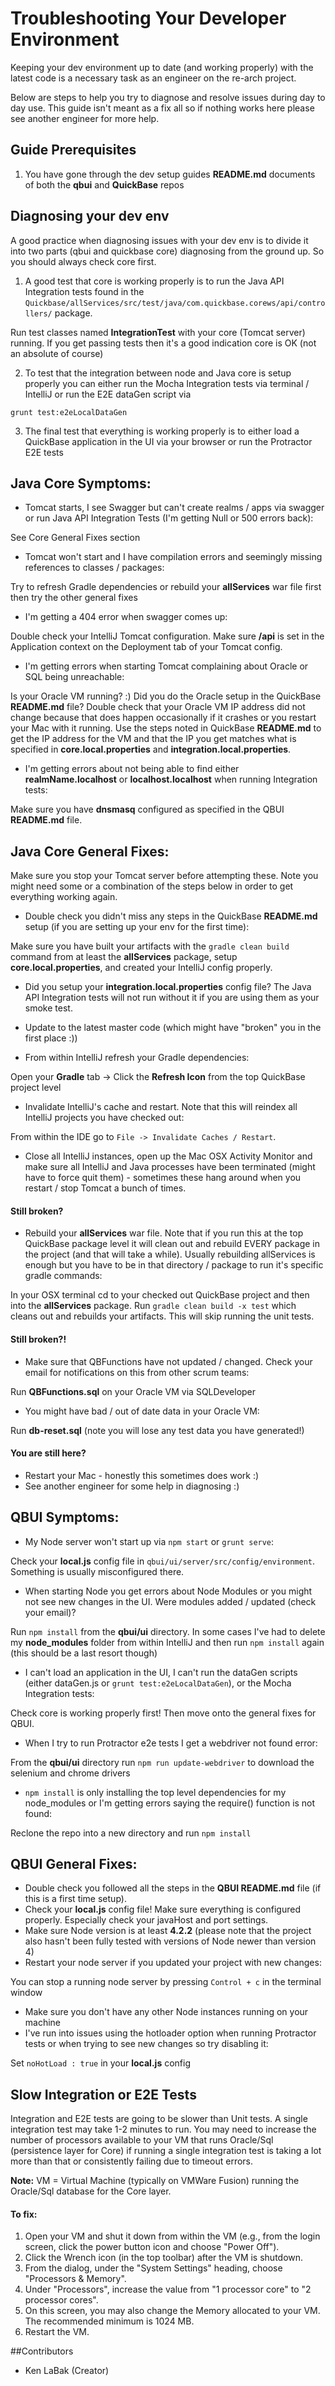 # Troubleshooting Your Developer Environment
Keeping your dev environment up to date (and working properly) with the latest code is a necessary task as an engineer on the re-arch project.

Below are steps to help you try to diagnose and resolve issues during day to day use. This guide isn't meant as a fix all so if nothing works here please see another engineer for more help.

## Guide Prerequisites
1. You have gone through the dev setup guides **README.md** documents of both the **qbui** and **QuickBase** repos

## Diagnosing your dev env
A good practice when diagnosing issues with your dev env is to divide it into two parts (qbui and quickbase core) diagnosing from the ground up. So you should always check core first.

1. A good test that core is working properly is to run the Java API Integration tests found in the `Quickbase/allServices/src/test/java/com.quickbase.corews/api/controllers/` package.       

 Run test classes named **IntegrationTest** with your core (Tomcat server) running. If you get passing tests then it's a good indication core is OK (not an absolute of course)
        
2. To test that the integration between node and Java core is setup properly you can either run the Mocha Integration tests via terminal / IntelliJ or run the E2E dataGen script via 

 `grunt test:e2eLocalDataGen`
        
3. The final test that everything is working properly is to either load a QuickBase application in the UI via your browser or run the Protractor E2E tests

## Java Core Symptoms:
* Tomcat starts, I see Swagger but can't create realms / apps via swagger or run Java API Integration Tests (I'm getting Null or 500 errors back):

 See Core General Fixes section
        
* Tomcat won't start and I have compilation errors and seemingly missing references to classes / packages:

 Try to refresh Gradle dependencies or rebuild your **allServices** war file first then try the other general fixes

* I'm getting a 404 error when swagger comes up:

 Double check your IntelliJ Tomcat configuration. Make sure **/api** is set in the Application context on the Deployment tab of your Tomcat config.

* I'm getting errors when starting Tomcat complaining about Oracle or SQL being unreachable:
 
 Is your Oracle VM running? :) Did you do the Oracle setup in the QuickBase **README.md** file? 
 Double check that your Oracle VM IP address did not change because that does happen occasionally if it crashes or you restart your Mac with it running. 
 Use the steps noted in QuickBase **README.md** to get the IP address for the VM and that the IP you get matches what is specified in **core.local.properties** and **integration.local.properties**.

* I'm getting errors about not being able to find either **realmName.localhost** or **localhost.localhost** when running Integration tests:
        
 Make sure you have **dnsmasq** configured as specified in the QBUI **README.md** file.

## Java Core General Fixes:
Make sure you stop your Tomcat server before attempting these. Note you might need some or a combination of the steps below in order to get everything working again.

* Double check you didn't miss any steps in the QuickBase **README.md** setup (if you are setting up your env for the first time):
 
 Make sure you have built your artifacts with the `gradle clean build` command from at least the **allServices** package, setup **core.local.properties**, and created your IntelliJ config properly.

* Did you setup your **integration.local.properties** config file? The Java API Integration tests will not run without it if you are using them as your smoke test.

* Update to the latest master code (which might have "broken" you in the first place :))

* From within IntelliJ refresh your Gradle dependencies:
        
 Open your **Gradle** tab -> Click the **Refresh Icon** from the top QuickBase project level

* Invalidate IntelliJ's cache and restart. Note that this will reindex all IntelliJ projects you have checked out: 

 From within the IDE go to `File -> Invalidate Caches / Restart`. 
        
* Close all IntelliJ instances, open up the Mac OSX Activity Monitor and make sure all IntelliJ and Java processes have been terminated (might have to force quit them) - sometimes these hang around when you restart / stop Tomcat a bunch of times.

#### Still broken?
* Rebuild your **allServices** war file. Note that if you run this at the top QuickBase package level it will clean out and rebuild EVERY package in the project (and that will take a while). 
Usually rebuilding allServices is enough but you have to be in that directory / package to run it's specific gradle commands: 

 In your OSX terminal cd to your checked out QuickBase project and then into the **allServices** package. 
 Run `gradle clean build -x test` which cleans out and rebuilds your artifacts. This will skip running the unit tests. 
        
#### Still broken?!
* Make sure that QBFunctions have not updated / changed. Check your email for notifications on this from other scrum teams: 

 Run **QBFunctions.sql** on your Oracle VM via SQLDeveloper

* You might have bad / out of date data in your Oracle VM: 
        
 Run **db-reset.sql** (note you will lose any test data you have generated!)
        
#### You are still here?
* Restart your Mac - honestly this sometimes does work :)
* See another engineer for some help in diagnosing :)

## QBUI Symptoms:
* My Node server won't start up via `npm start` or `grunt serve`:
 
 Check your **local.js** config file in `qbui/ui/server/src/config/environment`. Something is usually misconfigured there.

* When starting Node you get errors about Node Modules or you might not see new changes in the UI. Were modules added / updated (check your email)? 

 Run `npm install` from the **qbui/ui** directory.
 In some cases I've had to delete my **node_modules** folder from within IntelliJ and then run `npm install` again (this should be a last resort though)

* I can't load an application in the UI, I can't run the dataGen scripts (either dataGen.js or `grunt test:e2eLocalDataGen`), or the Mocha Integration tests:
 
 Check core is working properly first! Then move onto the general fixes for QBUI.

* When I try to run Protractor e2e tests I get a webdriver not found error: 
 
 From the **qbui/ui** directory run `npm run update-webdriver` to download the selenium and chrome drivers

* `npm install` is only installing the top level dependencies for my node_modules or I'm getting errors saying the require() function is not found: 

 Reclone the repo into a new directory and run `npm install`

## QBUI General Fixes:
* Double check you followed all the steps in the **QBUI README.md** file (if this is a first time setup).
* Check your **local.js** config file! Make sure everything is configured properly. Especially check your javaHost and port settings.
* Make sure Node version is at least **4.2.2** (please note that the project also hasn't been fully tested with versions of Node newer than version 4)
* Restart your node server if you updated your project with new changes: 

 You can stop a running node server by pressing `Control + c` in the terminal window
        
* Make sure you don't have any other Node instances running on your machine
* I've run into issues using the hotloader option when running Protractor tests or when trying to see new changes so try disabling it:

 Set `noHotLoad : true` in your **local.js** config

## Slow Integration or E2E Tests

Integration and E2E tests are going to be slower than Unit tests. A single integration test may take 1-2 minutes to run. You may need to
increase the number of processors available to your VM that runs Oracle/Sql (persistence layer for Core) if
running a single integration test is taking a lot more than that or consistently failing due to timeout errors.

**Note:** VM = Virtual Machine (typically on VMWare Fusion) running the Oracle/Sql database for the Core layer.


#### To fix:

1. Open your VM and shut it down from within the VM (e.g., from the login screen, click the power button icon and choose "Power Off").
2. Click the Wrench icon (in the top toolbar) after the VM is shutdown.
3. From the dialog, under the "System Settings" heading, choose "Processors & Memory".
4. Under "Processors", increase the value from "1 processor core" to "2 processor cores".
5. On this screen, you may also change the Memory allocated to your VM. The recommended minimum is 1024 MB.
6. Restart the VM.

##Contributors
+ Ken LaBak (Creator)

